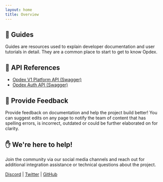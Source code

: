 ```yaml
---
layout: home
title: Overview
---
```


## 📝 Guides

Guides are resources used to explain developer documentation and user tutorials in detail. They are a common place to start to get to know Opdex.

## 🚦 API References

- [Opdex V1 Platform API (Swagger)](https://v1-api.opdex.com/swagger/index.html)
- [Opdex Auth API (Swagger)](https://auth-api.opdex.com/swagger/index.html)

## 💬 Provide Feedback

Provide feedback on documentation and help the project build better! You can suggest edits on any page to notify the team of content that has spelling errors, is incorrect, outdated or could be further elaborated on for clarity.

## ✋ We're here to help!

Join the community via our social media channels and reach out for additional integration assistance or technical questions about the project.

[Discord](https://discord.gg/TnWVDTTrjf) \| [Twitter](https://twitter.com/OpdexProtocol) \| [GitHub](https://github.com/Opdex)
